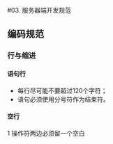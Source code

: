 #03. 服务器端开发规范

## 编码规范

### 行与缩进

#### 语句行

* 每行尽可能不要超过120个字符；
* 语句必须使用分号符作为结束符。
  
#### 空行
  
  1 操作符两边必须留一个空白
